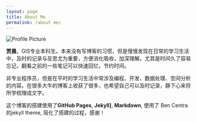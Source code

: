 ```yaml
---
layout: page
title: About Me
permalink: /about me/
---
```


<img src="{{ site.baseurl }}/assets/myphoto.JPG" title="Profile Picture" class="profile">

**贾晨**，GIS专业本科生。本来没有写博客的习惯，但是慢慢发现在日常的学习生活中，及时的记录与反思尤为重要，方便消化吸收，加深理解。尤其是时间久了容易忘记，翻看之前的一些笔记可以快速回忆，节约时间。

非专业程序员，但是在平时的学习生活中常涉及编程、开发、数据处理、空间分析的内容。在很多大牛的博客上收获了很多，也希望自己可以及时记录，静下心来将所学梳理成文字。

这个博客的搭建使用了**GitHub Pages**, **Jekyll]**, **Markdown**, 使用了 Ben Centra的jekyll theme, 简化了搭建的过程，感谢！

